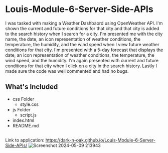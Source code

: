 # Louis-Module-6-Server-Side-APIs
I was tasked with making a Weather Dashbaord using OpenWeather API. I'm shown the current and future conditions for that city and that city is added to the search history when I search for a city.
I'm presented me with the city name, the date, an icon representation of weather conditions, the temperature, the humidity, and the wind speed when I view future weather conditions for that city.
I'm presented with a 5-day forecast that displays the date, an icon representation of weather conditions, the temperature, the wind speed, and the humidity.
I'm again presented with current and future conditions for that city when I click on a city in the search history. Lastly I made sure the code was well commented and had no bugs.
## What's Included
* css Folder
  * style.css
* js Folder
  * script.js
* index.html
* README.md
##
Link to application: https://dark-n-oak.github.io/Louis-Module-6-Server-Side-APIs/
![Screenshot 2024-05-09 213943](https://github.com/Dark-N-Oak/Louis-Module-6-Server-Side-APIs/assets/163933013/e1022eb0-1d96-4cb4-a0c7-583e889b6e7b)
